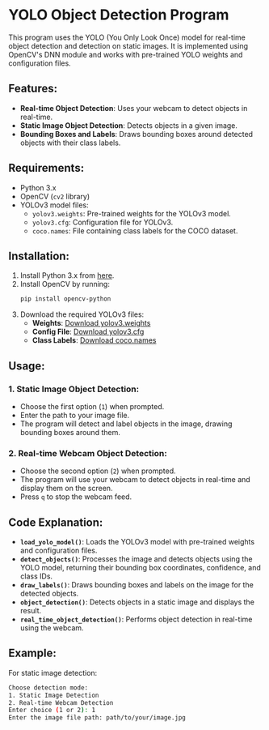 # YOLO Object Detection Program

This program uses the YOLO (You Only Look Once) model for real-time object detection and detection on static images. It is implemented using OpenCV's DNN module and works with pre-trained YOLO weights and configuration files.

## Features:
- **Real-time Object Detection**: Uses your webcam to detect objects in real-time.
- **Static Image Object Detection**: Detects objects in a given image.
- **Bounding Boxes and Labels**: Draws bounding boxes around detected objects with their class labels.

## Requirements:
- Python 3.x
- OpenCV (`cv2` library)
- YOLOv3 model files:
  - `yolov3.weights`: Pre-trained weights for the YOLOv3 model.
  - `yolov3.cfg`: Configuration file for YOLOv3.
  - `coco.names`: File containing class labels for the COCO dataset.

## Installation:

1. Install Python 3.x from [here](https://www.python.org/downloads/).
2. Install OpenCV by running:
    ```bash
    pip install opencv-python
    ```
3. Download the required YOLOv3 files:
    - **Weights**: [Download yolov3.weights](https://pjreddie.com/media/files/yolov3.weights)
    - **Config File**: [Download yolov3.cfg](https://github.com/pjreddie/darknet/blob/master/cfg/yolov3.cfg)
    - **Class Labels**: [Download coco.names](https://raw.githubusercontent.com/pjreddie/darknet/master/data/coco.names)

## Usage:

### 1. Static Image Object Detection:
   - Choose the first option (`1`) when prompted.
   - Enter the path to your image file.
   - The program will detect and label objects in the image, drawing bounding boxes around them.

### 2. Real-time Webcam Object Detection:
   - Choose the second option (`2`) when prompted.
   - The program will use your webcam to detect objects in real-time and display them on the screen.
   - Press `q` to stop the webcam feed.

## Code Explanation:
- **`load_yolo_model()`**: Loads the YOLOv3 model with pre-trained weights and configuration files.
- **`detect_objects()`**: Processes the image and detects objects using the YOLO model, returning their bounding box coordinates, confidence, and class IDs.
- **`draw_labels()`**: Draws bounding boxes and labels on the image for the detected objects.
- **`object_detection()`**: Detects objects in a static image and displays the result.
- **`real_time_object_detection()`**: Performs object detection in real-time using the webcam.

## Example:

For static image detection:
```bash
Choose detection mode:
1. Static Image Detection
2. Real-time Webcam Detection
Enter choice (1 or 2): 1
Enter the image file path: path/to/your/image.jpg
